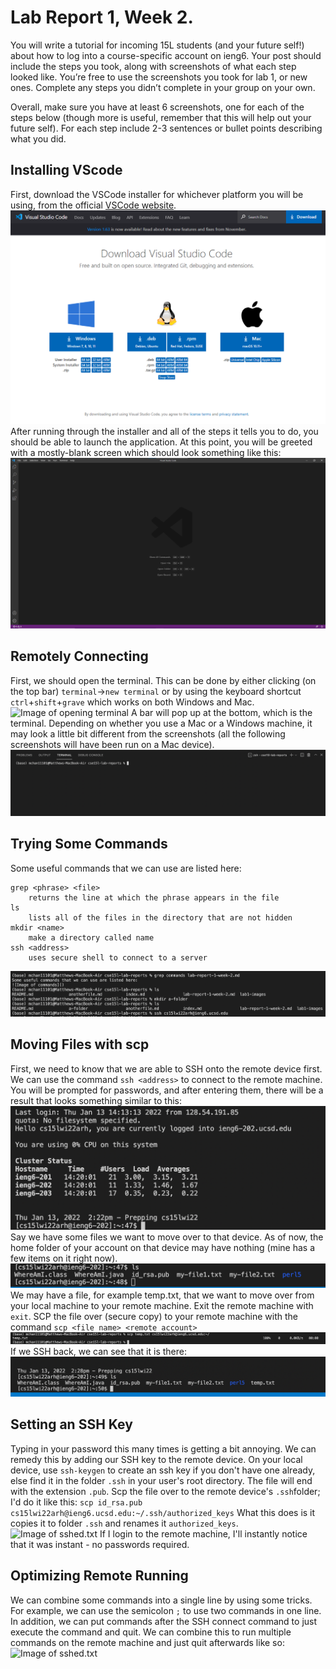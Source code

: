 # Lab Report 1, Week 2.
You will write a tutorial for incoming 15L students (and your future self!) about how to log into a course-specific account on ieng6. Your post should include the steps you took, along with screenshots of what each step looked like. You’re free to use the screenshots you took for lab 1, or new ones. Complete any steps you didn’t complete in your group on your own.

Overall, make sure you have at least 6 screenshots, one for each of the steps below (though more is useful, remember that this will help out your future self). For each step include 2-3 sentences or bullet points describing what you did.

## Installing VScode
First, download the VSCode installer for whichever platform you will be using, from the official [VSCode website](https://code.visualstudio.com/Download). 
![vscode download page](lab1-images/img1.png)
After running through the installer and all of the steps it tells you to do, you should be able to launch the application. At this point, you will be greeted with a mostly-blank screen which should look something like this:
![vscode first entry](lab1-images/img2.png)

## Remotely Connecting
First, we should open the terminal. This can be done by either clicking (on the top bar) `terminal`->`new terminal` or by using the keyboard shortcut `ctrl`+`shift`+`grave` which works on both Windows and Mac.
![Image of opening terminal](lab1images/img3.png)
A bar will pop up at the bottom, which is the terminal. Depending on whether you use a Mac or a Windows machine, it may look a little bit different from the screenshots (all the following screenshots will have been run on a Mac device).
![Image of blank terminal](lab1-images/img4.png)
## Trying Some Commands
Some useful commands that we can use are listed here:
```
grep <phrase> <file>
	returns the line at which the phrase appears in the file
ls
	lists all of the files in the directory that are not hidden
mkdir <name>
	make a directory called name
ssh <address>
	uses secure shell to connect to a server
```
![Image of commands](lab1-images/img5.png)
## Moving Files with scp
First, we need to know that we are able to SSH onto the remote device first. We can use the command `ssh <address>` to connect to the remote machine. You will be prompted for passwords, and after entering them, there will be a result that looks something similar to this:
![Image of ssh](lab1-images/img6.png)
Say we have some files we want to move over to that device. As of now, the home folder of your account on that device may have nothing (mine has a few items on it right now). 
![Image of ls](lab1-images/img7.png)
We may have a file, for example temp.txt, that we want to move over from your local machine to your remote machine. Exit the remote machine with `exit`. 
SCP the file over (secure copy) to your remote machine with the command `scp <file name> <remote account>`
![Image of using scp](lab1-images/img8.png)
If we SSH back, we can see that it is there:
![Image of temp.txt](lab1-images/img9.png)
## Setting an SSH Key
Typing in your password this many times is getting a bit annoying. We can remedy this by adding our SSH key to the remote device. On your local device, use `ssh-keygen` to create an ssh key if you don't have one already, else find it in the folder `.ssh` in your user's root directory. The file will end with the extension `.pub`. Scp the file over to the remote device's `.ssh`folder; I'd do it like this:
```scp id_rsa.pub cs15lwi22arh@ieng6.ucsd.edu:~/.ssh/authorized_keys``` What this does is it copies it to folder `.ssh` and renames it `authorized_keys`.
![Image of sshed.txt](lab1-images/img10.png)
If I login to the remote machine, I'll instantly notice that it was instant - no passwords required.
## Optimizing Remote Running
We can combine some commands into a single line by using some tricks.
For example, we can use the semicolon `;` to use two commands in one line. In addition, we can put commands after the SSH connect command to just execute the command and quit. We can combine this to run multiple commands on the remote machine and just quit afterwards like so:
![Image of sshed.txt](lab1-images/img11.png)
